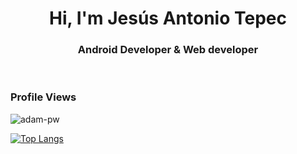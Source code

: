 <h1 align="center">Hi, I'm Jesús Antonio Tepec</h1>
<h3 align="center">Android Developer & Web developer</h3>

<br>

<p align="right"> 
    <h3>Profile Views</h3> 
    <img src="https://komarev.com/ghpvc/?username=JesusTepec-pw&label=Profile%20views&color=0e75b6&style=flat"alt="adam-pw" /> 
</p>

[![Top Langs](https://github-readme-stats.vercel.app/api/top-langs/?username=JesusTepec&langs_count=10)](https://github.com/JesusTepec/github-readme-stats)

<br>
